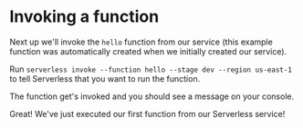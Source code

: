 # Invoking a function

Next up we'll invoke the `hello` function from our service (this example function was automatically created when we
initially created our service).

Run `serverless invoke --function hello --stage dev --region us-east-1` to tell Serverless that you want to run the function.

The function get's invoked and you should see a message on your console.

Great! We've just executed our first function from our Serverless service!
